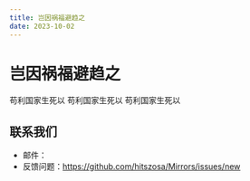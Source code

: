 ```yaml
---
title: 岂因祸福避趋之
date: 2023-10-02
---
```


# 岂因祸福避趋之

苟利国家生死以
苟利国家生死以
苟利国家生死以

## 联系我们

-   邮件：
-   反馈问题：<https://github.com/hitszosa/Mirrors/issues/new>
